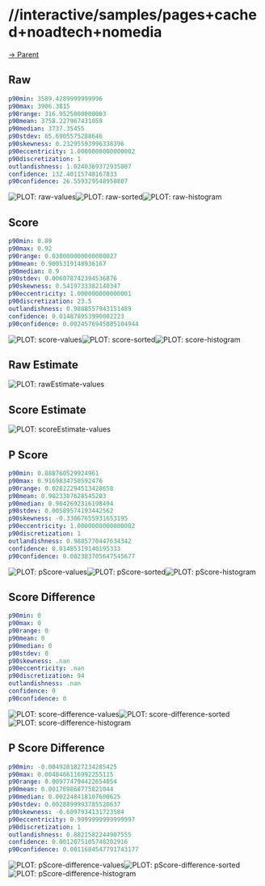 
# //interactive/samples/pages+cached+noadtech+nomedia

[→ Parent](../..)


## Raw


```yaml
p90min: 3589.4289999999996
p90max: 3906.3815
p90range: 316.9525000000003
p90mean: 3758.227967431059
p90median: 3737.35455
p90stdev: 65.6905575288646
p90skewness: 0.23295593996338396
p90eccentricity: 1.0000000000000002
p90discretization: 1
outlandishness: 1.0240369372935807
confidence: 132.40115748167833
p90confidence: 26.559329548950807

```

![PLOT: raw-values](./raw/values.svg)![PLOT: raw-sorted](./raw/sorted.svg)![PLOT: raw-histogram](./raw/histogram.svg)
## Score


```yaml
p90min: 0.89
p90max: 0.92
p90range: 0.030000000000000027
p90mean: 0.9005319148936167
p90median: 0.9
p90stdev: 0.006078742394536876
p90skewness: 0.5419733382140347
p90eccentricity: 1.000000000000001
p90discretization: 23.5
outlandishness: 0.9888557943151489
confidence: 0.014878953990002223
p90confidence: 0.0024576945085104944

```

![PLOT: score-values](./score/values.svg)![PLOT: score-sorted](./score/sorted.svg)![PLOT: score-histogram](./score/histogram.svg)
## Raw Estimate

![PLOT: rawEstimate-values](./rawEstimate/values.svg)
## Score Estimate

![PLOT: scoreEstimate-values](./scoreEstimate/values.svg)
## P Score


```yaml
p90min: 0.888760529924961
p90max: 0.9169834750592476
p90range: 0.02822294513428658
p90mean: 0.9023307628545203
p90median: 0.9042692316198494
p90stdev: 0.00589574193442562
p90skewness: -0.33067655931653195
p90eccentricity: 1.0000000000000002
p90discretization: 1
outlandishness: 0.9885770447634342
confidence: 0.01485319140195333
p90confidence: 0.002383705647545677

```

![PLOT: pScore-values](./pScore/values.svg)![PLOT: pScore-sorted](./pScore/sorted.svg)![PLOT: pScore-histogram](./pScore/histogram.svg)
## Score Difference


```yaml
p90min: 0
p90max: 0
p90range: 0
p90mean: 0
p90median: 0
p90stdev: 0
p90skewness: .nan
p90eccentricity: .nan
p90discretization: 94
outlandishness: .nan
confidence: 0
p90confidence: 0

```

![PLOT: score-difference-values](./score-difference/values.svg)![PLOT: score-difference-sorted](./score-difference/sorted.svg)![PLOT: score-difference-histogram](./score-difference/histogram.svg)
## P Score Difference


```yaml
p90min: -0.0049281827234285425
p90max: 0.0048466116992255115
p90range: 0.009774794422654054
p90mean: 0.001769868775821044
p90median: 0.002248418107600625
p90stdev: 0.0028899993785520637
p90skewness: -0.6097934131723584
p90eccentricity: 0.9999999999999997
p90discretization: 1
outlandishness: 0.8821582244907555
confidence: 0.0012075105748202916
p90confidence: 0.0011684547791743177

```

![PLOT: pScore-difference-values](./pScore-difference/values.svg)![PLOT: pScore-difference-sorted](./pScore-difference/sorted.svg)![PLOT: pScore-difference-histogram](./pScore-difference/histogram.svg)